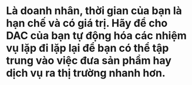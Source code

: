 Là **doanh nhân**, thời gian của bạn là **hạn chế và có giá trị**. Hãy để cho DAC của bạn **tự động hóa các nhiệm vụ lặp đi lặp lại** để bạn có thể tập trung vào việc đưa **sản phẩm hay dịch vụ ra thị trường nhanh hơn**.
===
